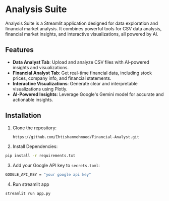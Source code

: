 # Analysis Suite

Analysis Suite is a Streamlit application designed for data exploration and financial market analysis. It combines powerful tools for CSV data analysis, financial market insights, and interactive visualizations, all powered by AI.

## Features

- **Data Analyst Tab**: Upload and analyze CSV files with AI-powered insights and visualizations.
- **Financial Analyst Tab**: Get real-time financial data, including stock prices, company info, and financial statements.
- **Interactive Visualizations**: Generate clear and interpretable visualizations using Plotly.
- **AI-Powered Insights**: Leverage Google's Gemini model for accurate and actionable insights.

## Installation

1. Clone the repository:
   ```bash
   https://github.com/Ihtishammehmood/Financial-Analyst.git
   ```

2. Install Dependencies:
```bash
pip install -r requirements.txt
```
3. Add your Google API key to `secrets.toml`:
```bash
GOOGLE_API_KEY = "your google api key"
```
4. Run streamlit app
```bash
streamlit run app.py
```

